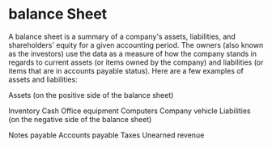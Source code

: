# balance Sheet

A balance sheet is a summary of a company's assets, liabilities, and shareholders' equity for a given accounting period. The owners (also known as the investors) use the data as a measure of how the company stands in regards to current assets (or items owned by the company) and liabilities (or items that are in accounts payable status). Here are a few examples of assets and liabilities:

Assets (on the positive side of the balance sheet)

Inventory
Cash
Office equipment
Computers
Company vehicle
Liabilities (on the negative side of the balance sheet)

Notes payable
Accounts payable
Taxes
Unearned revenue
